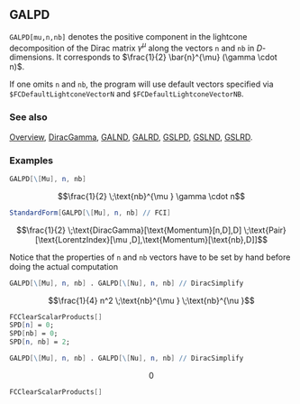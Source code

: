```mathematica
 
```

## GALPD

`GALPD[mu,n,nb]` denotes the positive component in the lightcone decomposition of the Dirac matrix $\gamma^{\mu }$  along the vectors `n` and `nb`  in $D$-dimensions. It corresponds to $\frac{1}{2} \bar{n}^{\mu} (\gamma \cdot n)$.

If one omits `n` and `nb`, the program will use default vectors specified via `$FCDefaultLightconeVectorN` and `$FCDefaultLightconeVectorNB`.

### See also

[Overview](Extra/FeynCalc.md), [DiracGamma](DiracGamma.md), [GALND](GALND.md), [GALRD](GALRD.md), [GSLPD](GSLPD.md), [GSLND](GSLND.md), [GSLRD](GSLRD.md).

### Examples

```mathematica
GALPD[\[Mu], n, nb]
```

$$\frac{1}{2} \;\text{nb}^{\mu } \gamma \cdot n$$

```mathematica
StandardForm[GALPD[\[Mu], n, nb] // FCI]
```

$$\frac{1}{2} \;\text{DiracGamma}[\text{Momentum}[n,D],D] \;\text{Pair}[\text{LorentzIndex}[\mu ,D],\text{Momentum}[\text{nb},D]]$$

Notice that the properties of `n` and `nb` vectors have to be set by hand before doing the actual computation

```mathematica
GALPD[\[Mu], n, nb] . GALPD[\[Nu], n, nb] // DiracSimplify
```

$$\frac{1}{4} n^2 \;\text{nb}^{\mu } \;\text{nb}^{\nu }$$

```mathematica
FCClearScalarProducts[]
SPD[n] = 0;
SPD[nb] = 0;
SPD[n, nb] = 2;
```

```mathematica
GALPD[\[Mu], n, nb] . GALPD[\[Nu], n, nb] // DiracSimplify
```

$$0$$

```mathematica
FCClearScalarProducts[]
```